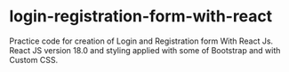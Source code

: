 # login-registration-form-with-react
Practice code for creation of Login and Registration form With React Js. React JS version 18.0 and styling applied with some of Bootstrap and with Custom CSS.
